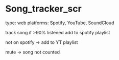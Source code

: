 # Song_tracker_scr
type: web
platforms: Spotify, YouTube, SoundCloud

track song if >90% listened
add to spotify playlist


not on spotify -> add to YT playlist

mute -> song not counted
